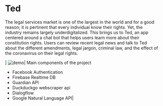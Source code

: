 # Ted

The legal services market is one of the largest in the world and for a good reason; it is pertinent that every individual know their rights. Yet, the industry remains largely underdigitalized. This brings us to Ted, an app centered around a chat bot that helps users learn more about their constitution rights. Users can review recent legal news and talk to Ted about the different amendments, legal jargon, criminal law, and the effect of the coronavirus on their legal rights.


| ![demo](https://github.com/aczoo/Ted/blob/temp/ted_demo.gif)| 
Main components of the project
   * Facebook Authentication
   * Firebase Realtime DB
   * Guardian API
   * Duckduckgo webscraper api
   * Dialogflow
   * Google Natural Language API|


